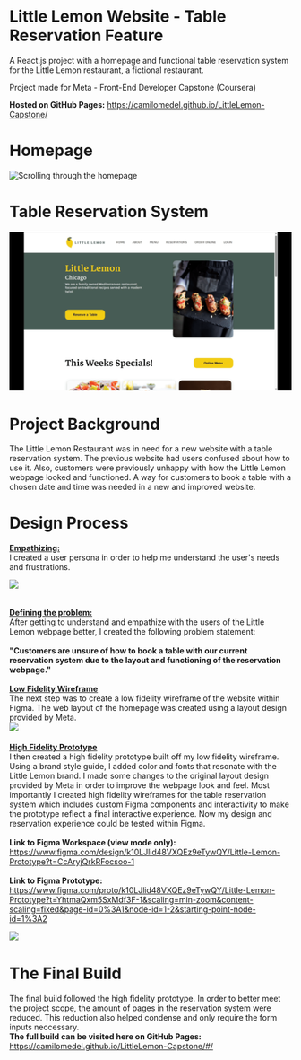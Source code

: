 # Little Lemon Website - Table Reservation Feature
A React.js project with a homepage and functional table reservation system for the Little Lemon restaurant, a fictional restaurant.

Project made for Meta - Front-End Developer Capstone (Coursera)

**Hosted on GitHub Pages:** https://camilomedel.github.io/LittleLemon-Capstone/

# Homepage
![Scrolling through the homepage](https://github.com/CamiloMedel/LittleLemon-Capstone/blob/main/src/Assets/Documentation/2025-03-19%2018-18-41.gif)

# Table Reservation System
![Table reservation demo](https://github.com/CamiloMedel/LittleLemon-Capstone/blob/main/src/Assets/Documentation/2025-03-19%2018-30-44.gif)

# Project Background
The Little Lemon Restaurant was in need for a new website with a table reservation system. The previous website had users confused about how to use it. Also, customers were previously unhappy with how the Little Lemon webpage looked and functioned. A way for customers to book a table with a chosen date and time was needed in a new and improved website.

# Design Process
<ins>**Empathizing:**</ins><br/>
I created a user persona in order to help me understand the user's needs and frustrations.

<img src="https://github.com/user-attachments/assets/c2f2e7fb-ce8a-4278-9dd3-1c30d88c5d89" width=500px>
<br/>
<br/>

<ins>**Defining the problem:**</ins>
<br/>
After getting to understand and empathize with the users of the Little Lemon webpage better, I created the following problem statement:
<br/>
<br/>
**"Customers are unsure of how to book a table with our current reservation system due to the layout and functioning of the reservation webpage."**
<br/>
<br/>
<ins>**Low Fidelity Wireframe**</ins>
<br/>
The next step was to create a low fidelity wireframe of the website within Figma. The web layout of the homepage was created using a layout design provided by Meta.<br/>
<img src="https://github.com/user-attachments/assets/fab7feb5-b752-4535-b5e5-239d9d203a72" width=500px>
<br/>
<br/>
<ins>**High Fidelity Prototype**</ins>
<br/>
I then created a high fidelity prototype built off my low fidelity wireframe. Using a brand style guide, I added color and fonts that resonate with the Little Lemon brand. I made some changes to the original layout design provided by Meta in order to improve the webpage look and feel. Most importantly I created high fidelity wireframes for the table reservation system which includes custom Figma components and interactivity to make the prototype reflect a final interactive experience. Now my design and reservation experience could be tested within Figma.
<br/>
<br/>
**Link to Figma Workspace (view mode only):** https://www.figma.com/design/k10LJlid48VXQEz9eTywQY/Little-Lemon-Prototype?t=CcAryjQrkRFocsoo-1
<br/>
<br/>
**Link to Figma Prototype:** https://www.figma.com/proto/k10LJlid48VXQEz9eTywQY/Little-Lemon-Prototype?t=YhtmaQxm5SxMdf3F-1&scaling=min-zoom&content-scaling=fixed&page-id=0%3A1&node-id=1-2&starting-point-node-id=1%3A2

<img src="https://github.com/user-attachments/assets/fbdc1a35-b30f-4c94-9cd5-46f0fcd0c070" width=1000px>

# The Final Build
The final build followed the high fidelity prototype. In order to better meet the project scope, the amount of pages in the reservation system were reduced. This reduction also helped condense and only require the form inputs neccessary.
</br>
**The full build can be visited here on GitHub Pages:** https://camilomedel.github.io/LittleLemon-Capstone/#/
